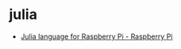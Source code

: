 # julia

* [Julia language for Raspberry Pi - Raspberry Pi](https://www.raspberrypi.org/blog/julia-language-raspberry-pi/)
